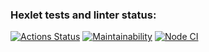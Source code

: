 ### Hexlet tests and linter status:
[![Actions Status](https://github.com/TheKr1d/frontend-project-lvl2/workflows/hexlet-check/badge.svg)](https://github.com/TheKr1d/frontend-project-lvl2/actions)
[![Maintainability](https://api.codeclimate.com/v1/badges/3b1778e345a75cc98406/maintainability)](https://codeclimate.com/github/TheKr1d/frontend-project-lvl2/maintainability)
[![Node CI](https://github.com/TheKr1d/frontend-project-lvl2/actions/workflows/githud-actions.yml/badge.svg)](https://github.com/TheKr1d/frontend-project-lvl2/actions/workflows/githud-actions.yml)